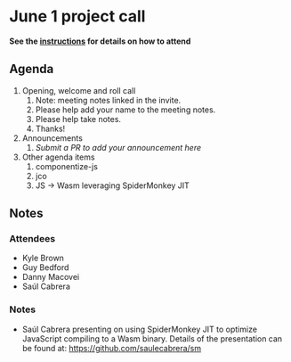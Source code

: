 # June 1 project call

**See the [instructions](../README.md) for details on how to attend**

## Agenda
1. Opening, welcome and roll call
    1. Note: meeting notes linked in the invite.
    1. Please help add your name to the meeting notes.
    1. Please help take notes.
    1. Thanks!
1. Announcements
    1. _Submit a PR to add your announcement here_
1. Other agenda items
    1. componentize-js
	1. jco
	1. JS -> Wasm leveraging SpiderMonkey JIT

## Notes

### Attendees

* Kyle Brown
* Guy Bedford
* Danny Macovei
* Saúl Cabrera

### Notes

* Saúl Cabrera presenting on using SpiderMonkey JIT to optimize JavaScript
  compiling to a Wasm binary. Details of the presentation can be found at: https://github.com/saulecabrera/sm
